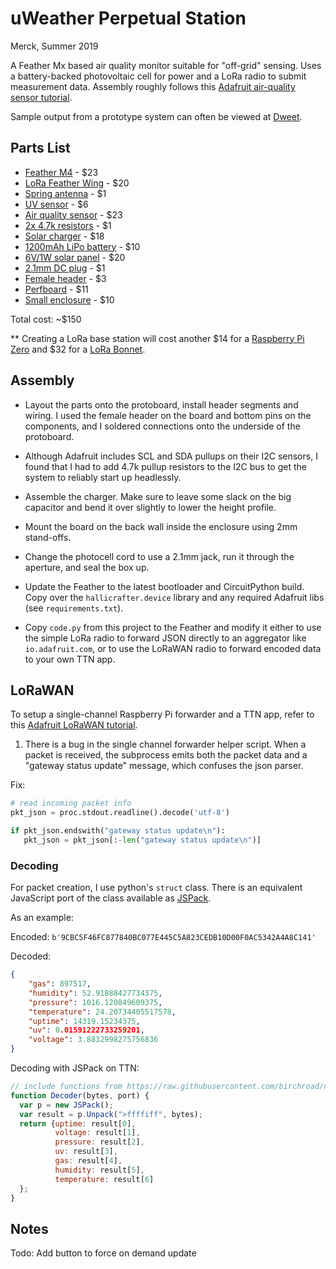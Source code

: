 uWeather Perpetual Station
=======================

Merck, Summer 2019

A Feather Mx based air quality monitor suitable for "off-grid" sensing.  Uses a battery-backed photovoltaic cell for power and a LoRa radio to submit measurement data.  Assembly roughly follows this [Adafruit air-quality sensor tutorial][].

[Adafruit air-quality sensor tutorial]: https://learn.adafruit.com/adafruit-io-air-quality-monitor

Sample output from a prototype system can often be viewed at [Dweet][].

[Dweet]: https://dweet.io/get/dweets/for/uweather


Parts List
-----------------------

- [Feather M4][] - $23
- [LoRa Feather Wing][] - $20
- [Spring antenna][] - $1
- [UV sensor][] - $6
- [Air quality sensor][] - $23
- [2x 4.7k resistors][] - $1
- [Solar charger][] - $18
- [1200mAh LiPo battery][] - $10
- [6V/1W solar panel][] - $20
- [2.1mm DC plug][] - $1
- [Female header][] - $3
- [Perfboard][] - $11
- [Small enclosure][] - $10

Total cost: ~$150

[Feather M4]: https://www.adafruit.com/product/3857
[LoRa Feather Wing]: https://www.adafruit.com/product/3231
[Spring antenna]: https://www.adafruit.com/product/4269
[UV sensor]: https://www.adafruit.com/product/3964
[Air quality sensor]: https://www.adafruit.com/product/3660
[2x 4.7k resistors]: https://www.adafruit.com/product/2783
[Solar charger]: https://www.adafruit.com/product/390
[1200mAh LiPo battery]: https://www.adafruit.com/product/258
[6V/1W solar panel]: https://www.adafruit.com/product/3809
[2.1mm DC plug]: https://www.adafruit.com/product/3310
[Female header]: https://www.adafruit.com/product/598
[Perfboard]: https://www.amazon.com/AUSTOR-Prototype-Universal-Protoboard-Electronic/dp/B074X2GDH2
[Small enclosure]: https://www.adafruit.com/product/903

** Creating a LoRa base station will cost another $14 for a [Raspberry Pi Zero][] and $32 for a [LoRa Bonnet][].

[Raspberry Pi Zero]: https://www.adafruit.com/product/3708
[LoRa Bonnet]: https://www.adafruit.com/product/4074

Assembly
----------------------

- Layout the parts onto the protoboard, install header segments and wiring. I used the female header on the board and bottom pins on the components, and I soldered connections onto the underside of the protoboard.

- Although Adafruit includes SCL and SDA pullups on their I2C sensors, I found that I had to add 4.7k pullup resistors to the I2C bus to get the system to reliably start up headlessly.

- Assemble the charger.  Make sure to leave some slack on the big capacitor and bend it over slightly to lower the height profile.

- Mount the board on the back wall inside the enclosure using 2mm stand-offs.

- Change the photocell cord to use a 2.1mm jack, run it through the aperture, and seal the box up.

- Update the Feather to the latest bootloader and CircuitPython build.  Copy over the `hallicrafter.device` library and any required Adafruit libs (see `requirements.txt`).  

- Copy `code.py` from this project to the Feather and modify it either to use the simple LoRa radio to forward JSON directly to an aggregator like `io.adafruit.com`, or to use the LoRaWAN radio to forward encoded data to your own TTN app.


LoRaWAN
----------------------

To setup a single-channel Raspberry Pi forwarder and a TTN app, refer to this [Adafruit LoRaWAN tutorial][].

[Adafruit LoRaWAN tutorial]: https://learn.adafruit.com/raspberry-pi-single-channel-lorawan-gateway

1. There is a bug in the single channel forwarder helper script.  When a packet is received, the subprocess emits both the packet data and a "gateway status update" message, which confuses the json parser.

Fix:

```python
# read incoming packet info
pkt_json = proc.stdout.readline().decode('utf-8')

if pkt_json.endswith("gateway status update\n"):
   pkt_json = pkt_json[:-len("gateway status update\n")]
```

### Decoding

For packet creation, I use python's `struct` class.  There is an equivalent JavaScript port of the class available as [JSPack](https://github.com/birchroad/node-jspack).

As an example:

Encoded: `b'9CBC5F46FC877840BC077E445C5A823CEDB10D00F0AC5342A4A8C141'`

Decoded:
```json
{
    "gas": 897517,
    "humidity": 52.91888427734375,
    "pressure": 1016.120849609375,
    "temperature": 24.20734405517578,
    "uptime": 14319.15234375,
    "uv": 0.01591222733259201,
    "voltage": 3.8832998275756836
}
```

Decoding with JSPack on TTN:

```javascript
// include functions from https://raw.githubusercontent.com/birchroad/node-jspack/master/jspack.js
function Decoder(bytes, port) {
  var p = new JSPack();
  var result = p.Unpack(">ffffiff", bytes);
  return {uptime: result[0],
          voltage: result[1],
          pressure: result[2],
          uv: result[3],
          gas: result[4],
          humidity: result[5],
          temperature: result[6]
  };
}
```


Notes
--------------

Todo: Add button to force on demand update
